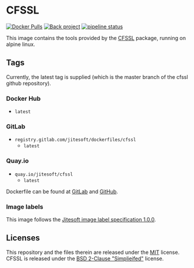 # CFSSL

[![Docker Pulls](https://img.shields.io/docker/pulls/jitesoft/cfssl.svg)](https://cloud.docker.com/u/jitesoft/repository/docker/jitesoft/cfssl)
[![Back project](https://img.shields.io/badge/Open%20Collective-Tip%20the%20devs!-blue.svg)](https://opencollective.com/jitesoft-open-source)
[![pipeline status](https://gitlab.com/jitesoft/dockerfiles/cfssl/badges/master/pipeline.svg)](https://gitlab.com/jitesoft/dockerfiles/cfssl/commits/master)

This image contains the tools provided by the [CFSSL](https://cfssl.org/) package, running on alpine linux.  

## Tags

Currently, the latest tag is supplied (which is the master branch of the cfssl github repository).

### Docker Hub

* `latest`

### GitLab

* `registry.gitlab.com/jitesoft/dockerfiles/cfssl`
  * `latest`

### Quay.io

* `quay.io/jitesoft/cfssl`
  * `latest`

Dockerfile can be found at [GitLab](https://gitlab.com/jitesoft/dockerfiles/cfssl) and [GitHub](https://github.com/jitesoft/docker-cfssl).

### Image labels

This image follows the [Jitesoft image label specification 1.0.0](https://gitlab.com/snippets/1866155).

## Licenses

This repository and the files therein are released under the [MIT](https://gitlab.com/jitesoft/dockerfiles/cfssl/blob/master/LICENSE) license.  
CFSSL is released under the [BSD 2-Clause "Simplieifed"](https://github.com/cloudflare/cfssl/blob/master/LICENSE) license.
